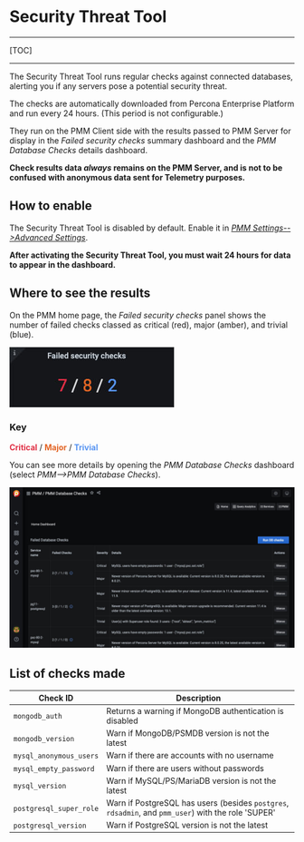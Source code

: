 # Security Threat Tool

---

[TOC]

---

The Security Threat Tool runs regular checks against connected databases, alerting you if any servers pose a potential security threat.

The checks are automatically downloaded from Percona Enterprise Platform and run every 24 hours. (This period is not configurable.)

They run on the PMM Client side with the results passed to PMM Server for display in the *Failed security checks* summary dashboard and the *PMM Database Checks* details dashboard.

**Check results data *always* remains on the PMM Server, and is not to be confused with anonymous data sent for Telemetry purposes.**

## How to enable

The Security Threat Tool is disabled by default. Enable it in [*PMM Settings-->Advanced Settings*](../../how-to/configure.md#advanced-settings).

**After activating the Security Threat Tool, you must wait 24 hours for data to appear in the dashboard.**

## Where to see the results

On the PMM home page, the *Failed security checks* panel shows the number of failed checks classed as critical (red), major (amber), and trivial (blue).

![Failed security checks panel](../../_images/PMM_Home_Dashboard_Panels_Failed_Security_Checks.jpg)

<div class="panel panel-default">
  <div class="panel-heading">
    <h3 class="panel-title">Key</h3>
  </div>
  <div class="panel-body">
    <b style="color:#e02f44;">Critical</b> &sol; <b style="color:#e36526;">Major</b> &sol; <b style="color:#5794f2;">Trivial</b>
  </div>
</div>

You can see more details by opening the *PMM Database Checks* dashboard (select *PMM-->PMM Database Checks*).

![PMM Database Checks dashboard](../../_images/PMM_Database_Checks.jpg)

## List of checks made

| Check ID                | Description
| ----------------------- | ----------------------------------------------------------------
| `mongodb_auth`          | Returns a warning if MongoDB authentication is disabled
| `mongodb_version`       | Warn if MongoDB/PSMDB version is not the latest
| `mysql_anonymous_users` | Warn if there are accounts with no username
| `mysql_empty_password`  | Warn if there are users without passwords
| `mysql_version`         | Warn if MySQL/PS/MariaDB version is not the latest
| `postgresql_super_role` | Warn if PostgreSQL has users (besides `postgres`, `rdsadmin`, and `pmm_user`) with the role 'SUPER'
| `postgresql_version`    | Warn if PostgreSQL version is not the latest
